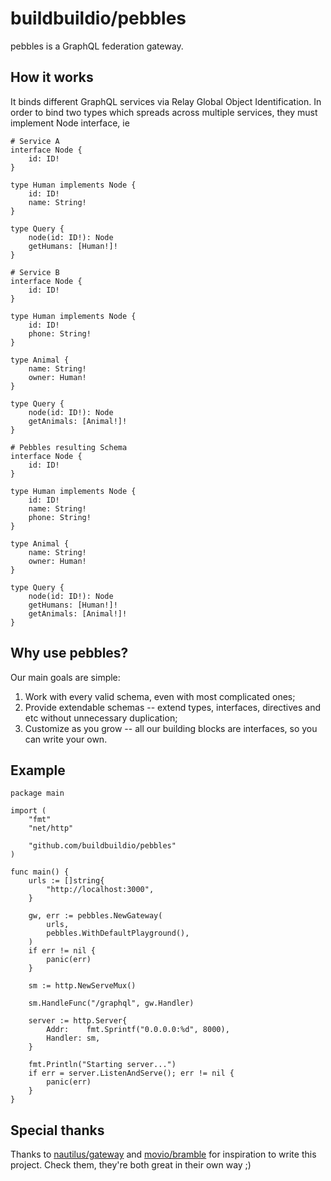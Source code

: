 # buildbuildio/pebbles

pebbles is a GraphQL federation gateway.

## How it works
It binds different GraphQL services via Relay Global Object Identification. In order to bind two types which spreads across multiple services, they must implement Node interface, ie
```
# Service A
interface Node {
	id: ID!
}

type Human implements Node {
	id: ID!
	name: String!
}

type Query {
	node(id: ID!): Node
	getHumans: [Human!]!
}

# Service B
interface Node {
	id: ID!
}

type Human implements Node {
	id: ID!
	phone: String!
}

type Animal {
	name: String!
	owner: Human!
}

type Query {
	node(id: ID!): Node
	getAnimals: [Animal!]!
}

# Pebbles resulting Schema
interface Node {
	id: ID!
}

type Human implements Node {
	id: ID!
	name: String!
	phone: String!
}

type Animal {
	name: String!
	owner: Human!
}

type Query {
	node(id: ID!): Node
	getHumans: [Human!]!
	getAnimals: [Animal!]!
}
```

## Why use pebbles?
Our main goals are simple:
1. Work with every valid schema, even with most complicated ones;
2. Provide extendable schemas -- extend types, interfaces, directives and etc without unnecessary duplication;
3. Customize as you grow -- all our building blocks are interfaces, so you can write your own.

## Example
```
package main

import (
	"fmt"
	"net/http"

	"github.com/buildbuildio/pebbles"
)

func main() {
	urls := []string{
		"http://localhost:3000",
	}

	gw, err := pebbles.NewGateway(
		urls,
		pebbles.WithDefaultPlayground(),
	)
	if err != nil {
		panic(err)
	}

	sm := http.NewServeMux()

	sm.HandleFunc("/graphql", gw.Handler)

	server := http.Server{
		Addr:    fmt.Sprintf("0.0.0.0:%d", 8000),
		Handler: sm,
	}

	fmt.Println("Starting server...")
	if err = server.ListenAndServe(); err != nil {
		panic(err)
	}
}
```

## Special thanks
Thanks to [nautilus/gateway](https://github.com/nautilus/gateway) and [movio/bramble](https://github.com/movio/bramble) for inspiration to write this project. Check them, they're both great in their own way ;)